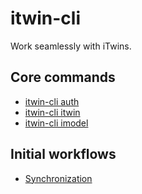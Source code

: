 # itwin-cli

Work seamlessly with iTwins.

## Core commands

- [itwin-cli auth](/docs/auth/auth)
- [itwin-cli itwin](/docs/itwin/itwin)
- [itwin-cli imodel](/docs/imodel/imodel)

## Initial workflows

- [Synchronization](docs/workflows/synchronization)
